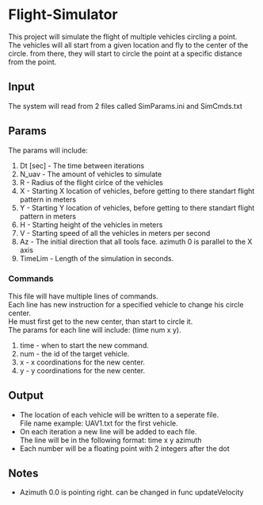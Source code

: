# Flight-Simulator
This project will simulate the flight of multiple vehicles circling a point.  
The vehicles will all start from a given location and fly to the center of the circle. 
from there, they will start to circle the point at a specific distance from the point.  

## Input
The system will read from 2 files called SimParams.ini and SimCmds.txt  

## Params
The params will include:  
1. Dt [sec] - The time between iterations  
2. N_uav - The amount of vehicles to simulate  
3. R - Radius of the flight cirlce of the vehicles  
4. X - Starting X location of vehicles, before getting to there standart flight pattern in meters  
5. Y - Starting Y location of vehicles, before getting to there standart flight pattern in meters  
6. H - Starting height of the vehicles in meters  
7. V - Starting speed of all the vehicles in meters per second  
8. Az - The initial direction that all tools face. azimuth 0 is parallel to the X axis  
9. TimeLim - Length of the simulation in seconds.  

### Commands
This file will have multiple lines of commands.  
Each line has new instruction for a specified vehicle to change his circle center.  
He must first get to the new center, than start to circle it.  
The params for each line will include: (time num x y).  
1. time - when to start the new command.  
2. num - the id of the target vehicle.  
3. x - x coordinations for the new center.  
4. y - y coordinations for the new center.  

## Output
* The location of each vehicle will be written to a seperate file.  
File name example: UAV1.txt for the first vehicle.  
* On each iteration a new line will be added to each file.  
The line will be in the following format: time x y azimuth  
* Each number will be a floating point with 2 integers after the dot  

## Notes
* Azimuth 0.0 is pointing right. can be changed in func updateVelocity